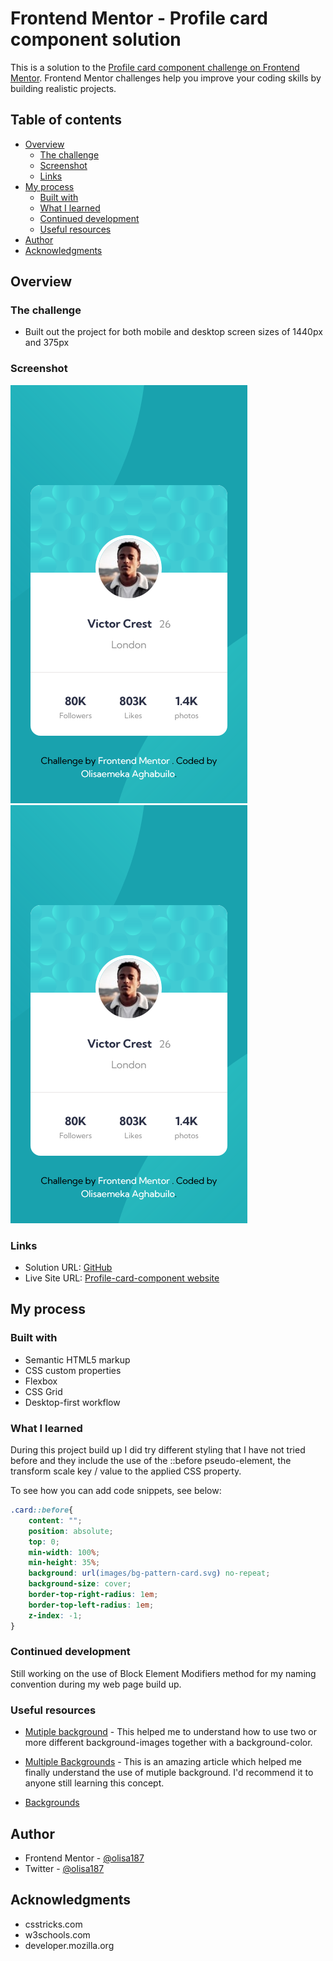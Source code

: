 # Frontend Mentor - Profile card component solution

This is a solution to the [Profile card component challenge on Frontend Mentor](https://www.frontendmentor.io/challenges/profile-card-component-cfArpWshJ). Frontend Mentor challenges help you improve your coding skills by building realistic projects. 

## Table of contents

- [Overview](#overview)
  - [The challenge](#the-challenge)
  - [Screenshot](#screenshot)
  - [Links](#links)
- [My process](#my-process)
  - [Built with](#built-with)
  - [What I learned](#what-i-learned)
  - [Continued development](#continued-development)
  - [Useful resources](#useful-resources)
- [Author](#author)
- [Acknowledgments](#acknowledgments)

## Overview

### The challenge

- Built out the project for both mobile and desktop screen sizes of 1440px and 375px 

### Screenshot

![Mobile version](disc/screenshots/Profile-Card-Component-mobile.png)
![Desktop version](disc/screenshots/Profile-Card-Component-mobile.png)

### Links

- Solution URL: [GitHub](https://github.com/olisa187/Profile-card-component)
- Live Site URL: [Profile-card-component website](https://your-live-site-url.com)

## My process

### Built with

- Semantic HTML5 markup
- CSS custom properties
- Flexbox
- CSS Grid
- Desktop-first workflow

### What I learned

During this project build up I did try different styling that I have not tried before and they include the use of the ::before pseudo-element, the transform scale key / value to the applied CSS property.

To see how you can add code snippets, see below:


```css
.card::before{
	content: "";
	position: absolute;
	top: 0;
	min-width: 100%;
	min-height: 35%;
	background: url(images/bg-pattern-card.svg) no-repeat;
	background-size: cover;
	border-top-right-radius: 1em;
	border-top-left-radius: 1em;
	z-index: -1;
}
```

### Continued development

Still working on the use of Block Element Modifiers method for my naming convention during my web page build up.

### Useful resources

- [Mutiple background](https://developer.mozilla.org/en-US/docs/Web/CSS/CSS_Backgrounds_and_Borders/Using_multiple_backgrounds) - This helped me to understand how to use two or more different background-images together with a background-color.

- [Multiple Backgrounds](https://www.w3schools.com/css/css3_backgrounds.asp) - This is an amazing article which helped me finally understand the use of mutiple background. I'd recommend it to anyone still learning this concept.

- [Backgrounds](https://css-tricks.com/css-basics-using-multiple-backgrounds/)

## Author

- Frontend Mentor - [@olisa187](https://www.frontendmentor.io/profile/olisa187)
- Twitter - [@olisa187](https://www.twitter.com/olisa187)


## Acknowledgments

- csstricks.com
- w3schools.com
- developer.mozilla.org